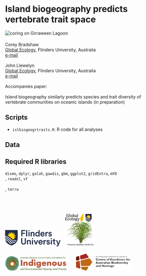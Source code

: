 # Island biogeography predicts vertebrate trait space
<img align="bottom-left" src="www/GirraweenCoring.jpg" alt="coring on Girraween Lagoon" width="350" style="margin-bottom: 20px">

<br>
Corey Bradshaw<br>
<a href="http://globalecologyflinders.com">Global Ecology</a>, Flinders University, Australia<br>
<a href="mailto:corey.bradshaw@flinders.edu.au">e-mail</a><br>
<br>
John Llewelyn<br>
<a href="http://globalecologyflinders.com">Global Ecology</a>, Flinders University, Australia<br>
<a href="mailto:john.llewelyn@flinders.edu.au">e-mail</a><br>
<br>
Accompanies paper:<br>
<br>
Island biogeography similarly predicts species and trait diversity of vertebrate communities on oceanic islands (in preparation)<br>

## Scripts
- <code>islbiogeogrtraits.R</code>: R code for all analyses

## Data

## Required R libraries
<code>dismo</code>, <code>dplyr</code>, <code>galah</code>, <code>gawdis</code>, <code>gbm</code>, <code>ggplot2</code>, <code>gridExtra</code>, <code>mFD</code><br>, <code>readxl</code>, <code>sf</code><br><br>, <code>terra</code><br>
<br>
<br>
<p><a href="https://www.flinders.edu.au"><img align="bottom-left" src="www/Flinders_University_Logo_Horizontal_RGB_Master.png" alt="Flinders University logo" width="180" style="margin-top: 20px"></a> &nbsp; <a href="https://globalecologyflinders.com"><img align="bottom-left" src="www/GEL Logo Kaurna New Transp.png" alt="GEL logo" width="100" style="margin-top: 20px"></a>  &nbsp; &nbsp; <a href="https://ciehf.au"><img align="bottom-left" src="www/CIEHFlogoHorizTransp.png" alt="CIEHF logo" width="200" style="margin-top: 20px"></a>  &nbsp; &nbsp; &nbsp; <a href="https://www.epicaustralia.org.au"><img align="bottom-left" src="www/CabahFCL.jpg" alt="CABAH logo" width="180" style="margin-top: 20px"></a></p>
